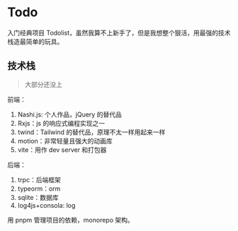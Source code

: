 # Todo

入门经典项目 Todolist，虽然我算不上新手了，但是我想整个狠活，用最强的技术栈造最简单的玩具。

## 技术栈

> 大部分还没上

前端：

1. Nashi.js: 个人作品，jQuery 的替代品
2. Rxjs：js 的响应式编程实现之一
3. twind：Tailwind 的替代品，原理不太一样用起来一样
4. motion：非常轻量且强大的动画库
5. vite：用作 dev server 和打包器

后端：

1. trpc：后端框架
2. typeorm：orm
3. sqlite：数据库
4. log4js+consola: log

用 pnpm 管理项目的依赖，monorepo 架构。
